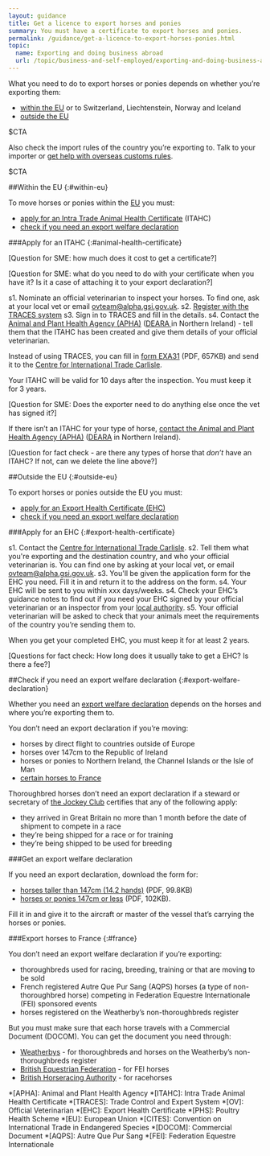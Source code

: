 ```yaml
---
layout: guidance
title: Get a licence to export horses and ponies
summary: You must have a certificate to export horses and ponies.
permalink: /guidance/get-a-licence-to-export-horses-ponies.html
topic:
  name: Exporting and doing business abroad
  url: /topic/business-and-self-employed/exporting-and-doing-business-abroad.html
---
```

What you need to do to export horses or ponies depends on whether you’re exporting them:

- [within the EU](#within-eu) or to Switzerland, Liechtenstein, Norway and Iceland
- [outside the EU](#outside-eu)



$CTA

Also check the import rules of the country you’re exporting to. Talk to your importer or [get help with overseas customs rules](/answer/choosing-export-market-ukti.html).

$CTA

##Within the EU
{:#within-eu}

To move horses or ponies within the [EU](/eu-eea) you must:

- [apply for an Intra Trade Animal Health Certificate](#animal-health-certificate) (ITAHC)
- [check if you need an export welfare declaration](#export-welfare-declaration)

###Apply for an ITAHC
{:#animal-health-certificate}

[Question for SME: how much does it cost to get a certificate?]

[Question for SME: what do you need to do with your certificate when you have it? Is it a case of attaching it to your export declaration?]

s1. Nominate an official veterinarian to inspect your horses. To find one, ask at your local vet or email <ovteam@alpha.gsi.gov.uk>.
s2. [Register with the TRACES system](https://webgate.ec.europa.eu/sanco/traces/registration/open.do)
s3. Sign in to TRACES and fill in the details.
s4. Contact the [Animal and Plant Health Agency (APHA)](/government/organisations/animal-and-plant-health-agency/about/access-and-opening) ([DEARA ](https://www.dardni.gov.uk/contact) in Northern Ireland) - tell them that the ITAHC has been created and give them details of your official veterinarian.

Instead of using TRACES,  you can fill in [form EXA31](https://www.gov.uk/government/uploads/system/uploads/attachment_data/file/487419/form-exa31.pdf) (PDF, 657KB) and send it to the [Centre for International Trade Carlisle](/government/organisations/animal-and-plant-health-agency/about/access-and-opening#specialist-service-centres-ssc).

Your ITAHC will be valid for 10 days after the inspection. You must keep it for 3 years.

[Question for SME: Does the exporter need to do anything else once the vet has signed it?]

If there isn’t an ITAHC for your type of horse, [contact the Animal and Plant Health Agency (APHA)](https://www.gov.uk/government/organisations/animal-and-plant-health-agency/about/access-and-opening#specialist-service-centres-ssc) ([DEARA](https://www.dardni.gov.uk/contact) in Northern Ireland).

[Question for fact check - are there any types of horse that _don’t_ have an ITAHC? If not, can we delete the line above?]


##Outside the EU
{:#outside-eu}

To export horses or ponies outside the EU you must:

- [apply for an Export Health Certificate (EHC)](#export-health-certificate)
- [check if you need an export welfare declaration](#export-welfare-declaration)


###Apply for an EHC
{:#export-health-certificate}

s1. Contact the [Centre for International Trade Carlisle](/government/organisations/animal-and-plant-health-agency/about/access-and-opening#centre-for-international-trade-carlisle).
s2. Tell them what you're exporting and the destination country, and who your official veterinarian is. You can find one by asking at your local vet, or email <ovteam@alpha.gsi.gov.uk>.
s3. You'll be given the application form for the EHC you need. Fill it in and return it to the address on the form.
s4. Your EHC will be sent to you within xxx days/weeks.
s4. Check your EHC’s guidance notes to find out if you need your EHC signed by your official veterinarian or an inspector from your [local authority](/local-council). 
s5. Your official veterinarian will be asked to check that your animals meet the requirements of the country you’re sending them to.

When you get your completed EHC, you must keep it for at least 2 years.

[Questions for fact check: How long does it usually take to get a EHC? Is there a fee?]

##Check if you need an export welfare declaration
{:#export-welfare-declaration}

Whether you need an [export welfare declaration](#export-welfare-declaration) depends on the horses and where you’re exporting them to.

You don’t need an export declaration if you’re moving:

- horses by direct flight to countries outside of Europe
- horses over 147cm to the Republic of Ireland
- horses or ponies to Northern Ireland, the Channel Islands or the Isle of Man
- [certain horses to France](#france)

Thoroughbred horses don’t need an export declaration if a steward or secretary of [the Jockey Club](http://www.thejockeyclub.co.uk/contact/contact) certifies that any of the following apply:

- they arrived in Great Britain no more than 1 month before the date of shipment to compete in a race
- they’re being shipped for a race or for training
- they’re being shipped to be used for breeding

###Get an export welfare declaration

If you need an export declaration, download the form for:

- [horses taller than 147cm (14.2 hands)](https://www.gov.uk/government/uploads/system/uploads/attachment_data/file/413965/exh6.pdf) (PDF, 99.8KB)
- [horses or ponies 147cm or less](https://www.gov.uk/government/uploads/system/uploads/attachment_data/file/413969/exh7.pdf) (PDF, 102KB).

Fill it in and give it to the aircraft or master of the vessel that’s carrying the horses or ponies.


###Export horses to France
{:#france}

You don’t need an export welfare declaration if you’re exporting:

- thoroughbreds used for racing, breeding, training or that are moving to be sold
- French registered Autre Que Pur Sang (AQPS) horses (a type of non-thoroughbred horse)
competing in Federation Equestre Internationale (FEI) sponsored events
- horses registered on the Weatherby’s non-thoroughbreds register

But you must make sure that each horse travels with a Commercial Document (DOCOM). You can get the document you need through:

- [Weatherbys](https://www.weatherbys.co.uk/) - for thoroughbreds and horses on the Weatherby’s non-thoroughbreds register
- [British Equestrian Federation](http://www.bef.co.uk/Contact.aspx) - for FEI horses
- [British Horseracing Authority](http://www.britishhorseracing.com/bha/about-us/contact-bha/) - for racehorses



*[APHA]: Animal and Plant Health Agency
*[ITAHC]: Intra Trade Animal Health Certificate
*[TRACES]: Trade Control and Expert System
*[OV]: Official Veterinarian
*[EHC]: Export Health Certificate
*[PHS]: Poultry Health Scheme
*[EU]: European Union
*[CITES]: Convention on International Trade in Endangered Species 
*[DOCOM]: Commercial Document
*[AQPS]: Autre Que Pur Sang
*[FEI]: Federation Equestre Internationale

